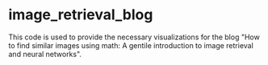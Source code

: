 # image_retrieval_blog

This code is used to provide the necessary visualizations for the blog "How to find similar images using math: A gentile introduction to image retrieval and neural networks".